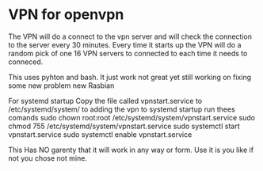 # VPN for openvpn

The VPN will do a connect to the vpn server and will check the connection to the server every 30 minutes.
Every time it starts up the VPN will do a random pick of one 16 VPN servers to connected to each time it needs to conneced.

This uses pyhton and bash. It just work not great yet still working on fixing some new problem new Rasbian


For systemd startup
Copy the file called vpnstart.service to /etc/systemd/system/ to adding the vpn to systemd startup
run thees comands
sudo chown root:root /etc/systemd/system/vpnstart.service
sudo chmod 755 /etc/systemd/system/vpnstart.service
sudo systemctl start vpnstart.service
sudo systemctl enable vpnstart.service



This Has NO garenty that it will work in any way or form. Use it is you like if not you chose not mine.
